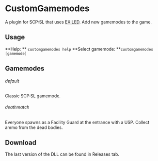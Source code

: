 # CustomGamemodes
A plugin for SCP:SL that uses [EXILED](https://github.com/galaxy119/EXILED/tree/1.2.2). Add new gamemodes to the game.

## Usage
**Help: ** ```customgamemodes help```
**Select gamemode: **```customgamemodes [gamemode]```

## Gamemodes
###### default
Classic SCP:SL gamemode.

###### deathmatch
Everyone spawns as a Facility Guard at the entrance with a USP. Collect ammo from the dead bodies.

## Download
The last version of the DLL can be found in Releases tab.
